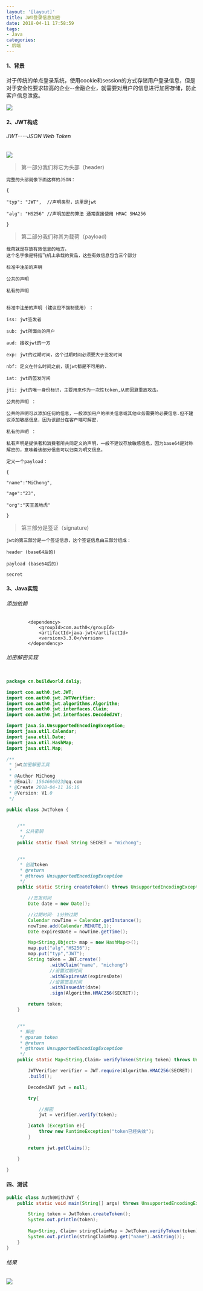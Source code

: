 ```yaml
---
layout: '[layout]'
title: JWT登录信息加密
date: 2018-04-11 17:58:59
tags:
- Java
categories:
- 后端
---
```

#### 1、背景
对于传统的单点登录系统，使用cookie和session的方式存储用户登录信息，但是对于安全性要求较高的企业--金融企业，就需要对用户的信息进行加密存储，防止客户信息泄露。

![](https://ws1.sinaimg.cn/large/005EneYkgy1fq8uglu1ekj30yl0cijst.jpg)

#### 2、JWT构成
###### JWT----JSON Web Token
![](https://ws1.sinaimg.cn/large/005EneYkgy1fq8uj6ep36j30vv0gpwgw.jpg)



> 第一部分我们称它为头部（header)

```
完整的头部就像下面这样的JSON：

{

"typ": "JWT",  //声明类型，这里是jwt

"alg": "HS256" //声明加密的算法 通常直接使用 HMAC SHA256

}
```


> 第二部分我们称其为载荷（payload)



```
载荷就是存放有效信息的地方。
这个名字像是特指飞机上承载的货品，这些有效信息包含三个部分

标准中注册的声明

公共的声明

私有的声明
```

```

标准中注册的声明 (建议但不强制使用) ：

iss: jwt签发者

sub: jwt所面向的用户

aud: 接收jwt的一方

exp: jwt的过期时间，这个过期时间必须要大于签发时间

nbf: 定义在什么时间之前，该jwt都是不可用的.

iat: jwt的签发时间

jti: jwt的唯一身份标识，主要用来作为一次性token,从而回避重放攻击。
```
```
公共的声明 ：

公共的声明可以添加任何的信息，一般添加用户的相关信息或其他业务需要的必要信息.但不建议添加敏感信息，因为该部分在客户端可解密.

```
```
私有的声明 ：

私有声明是提供者和消费者所共同定义的声明，一般不建议存放敏感信息，因为base64是对称解密的，意味着该部分信息可以归类为明文信息。

定义一个payload：

{

"name":"MiChong",

"age":"23",

"org":"天王盖地虎"

} 
```


> 第三部分是签证（signature)

```
jwt的第三部分是一个签证信息，这个签证信息由三部分组成：

header (base64后的)

payload (base64后的)

secret

```

#### 3、Java实现

###### 添加依赖

```
        <dependency>
            <groupId>com.auth0</groupId>
            <artifactId>java-jwt</artifactId>
            <version>3.3.0</version>
        </dependency>

```

###### 加密解密实现

```java

package cn.buildworld.daliy;

import com.auth0.jwt.JWT;
import com.auth0.jwt.JWTVerifier;
import com.auth0.jwt.algorithms.Algorithm;
import com.auth0.jwt.interfaces.Claim;
import com.auth0.jwt.interfaces.DecodedJWT;

import java.io.UnsupportedEncodingException;
import java.util.Calendar;
import java.util.Date;
import java.util.HashMap;
import java.util.Map;

/**
 * jwt加密解密工具
 *
 * @Author MiChong
 * @Email: 1564666023@qq.com
 * @Create 2018-04-11 16:16
 * @Version: V1.0
 */

public class JwtToken {


    /**
     * 公共密钥
     */
    public static final String SECRET = "michong";


    /**
     * 创建token
     * @return
     * @throws UnsupportedEncodingException
     */
    public static String createToken() throws UnsupportedEncodingException {

        //签发时间
        Date date = new Date();

        //过期时间- 1分钟过期
        Calendar nowTime = Calendar.getInstance();
        nowTime.add(Calendar.MINUTE,1);
        Date expiresDate = nowTime.getTime();

        Map<String,Object> map = new HashMap<>();
        map.put("alg","HS256");
        map.put("typ","JWT");
        String token = JWT.create()
                .withClaim("name", "michong")
                //设置过期时间
                .withExpiresAt(expiresDate)
                //设置签发时间
                .withIssuedAt(date)
                .sign(Algorithm.HMAC256(SECRET));

        return token;
    }


    /**
     * 解密
     * @param token
     * @return
     * @throws UnsupportedEncodingException
     */
    public static Map<String,Claim> verifyToken(String token) throws UnsupportedEncodingException {

        JWTVerifier verifier = JWT.require(Algorithm.HMAC256(SECRET))
        .build();

        DecodedJWT jwt = null;

        try{

            //解密
            jwt = verifier.verify(token);

        }catch (Exception e){
            throw new RuntimeException("token已经失效");
        }

        return jwt.getClaims();

    }

}


```

#### 四、测试

```java
public class Auth0WithJWT {
    public static void main(String[] args) throws UnsupportedEncodingException {

        String token = JwtToken.createToken();
        System.out.println(token);
        
        Map<String, Claim> stringClaimMap = JwtToken.verifyToken(token);
        System.out.println(stringClaimMap.get("name").asString());
    }
}
```
###### 结果
![](https://ws1.sinaimg.cn/large/005EneYkgy1fq8vbms62jj30jf052mxe.jpg)




